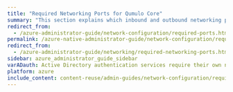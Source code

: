 ```yaml
---
title: "Required Networking Ports for Qumulo Core"
summary: "This section explains which inbound and outbound networking ports Qumulo Core requires."
redirect_from:
  - /azure-administrator-guide/network-configuration/required-ports.html
permalink: /azure-native-administrator-guide/network-configuration/required-ports.html
redirect_from:
  - /azure-administrator-guide/networking/required-networking-ports.html
sidebar: azure_administrator_guide_sidebar
varADauth: Active Directory authentication services require their own network port range. For an authoritative list, see <a href="https://docs.microsoft.com/en-us/previous-versions/windows/it-pro/windows-server-2008-R2-and-2008/dd772723%28v=ws.10%29?redirectedfrom=MSDN">Active Directory and Active Directory Domain Service Port Requirements</a> in the Windows Server 2008 R2 and Windows Server 2008 documentation.
platform: azure
include_content: content-reuse/admin-guides/network-configuration/required-ports.md
---
```



